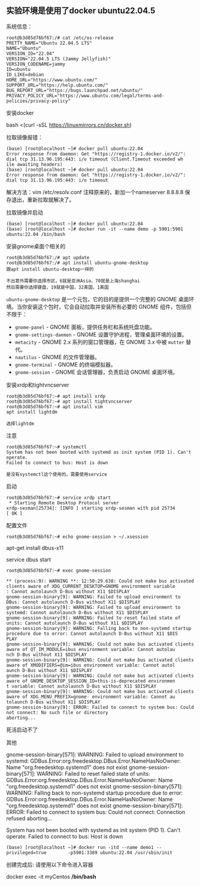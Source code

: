 ## 实验环境是使用了docker ubuntu22.04.5

系统信息：

```
root@b3d85d76bf67:/# cat /etc/os-release           
PRETTY_NAME="Ubuntu 22.04.5 LTS"                   
NAME="Ubuntu"                                       
VERSION_ID="22.04"                                 
VERSION="22.04.5 LTS (Jammy Jellyfish)"             
VERSION_CODENAME=jammy                             
ID=ubuntu                                           
ID_LIKE=debian                                    
HOME_URL="https://www.ubuntu.com/"                 
SUPPORT_URL="https://help.ubuntu.com/"             
BUG_REPORT_URL="https://bugs.launchpad.net/ubuntu/" 
PRIVACY_POLICY_URL="https://www.ubuntu.com/legal/terms-and-policies/privacy-policy"  
```

安装docker

bash <(curl -sSL https://linuxmirrors.cn/docker.sh)



拉取镜像报错：

```
(base) [root@localhost ~]# docker pull ubuntu:22.04                       
Error response from daemon: Get "https://registry-1.docker.io/v2/": dial tcp 31.13.96.195:443: i/o timeout (Client.Timeout exceeded wh
ile awaiting headers)                                                                         
(base) [root@localhost ~]# docker pull ubuntu:22.04                     
Error response from daemon: Get "https://registry-1.docker.io/v2/": dial tcp 31.13.96.195:443: i/o timeout      
```

解决方法：vim /etc/resolv.conf 注释原来的，新加一个nameserver 8.8.8.8 保存退出，重新拉取就解决了。



拉取镜像并启动

```
(base) [root@localhost ~]# docker pull ubuntu:22.04
(base) [root@localhost ~]# docker run -it --name demo -p 5901:5901 ubuntu:22.04 /bin/bash 
```



安装gnome桌面个相关的

```
root@b3d85d76bf67:/# apt update 
root@b3d85d76bf67:/# apt install ubuntu-gnome-desktop
跟apt install ubuntu-desktop一样的

不出意外需要你选择市区，6就是亚洲Asia，70就是上海shanghai
然后需要你选择键盘，19就是中国，32美国，1美国
```

`ubuntu-gnome-desktop` 是一个元包，它的目的是提供一个完整的 GNOME 桌面环境。当你安装这个包时，它会自动拉取并安装所有必要的 GNOME 组件，包括但不限于：

- `gnome-panel` - GNOME 面板，提供任务栏和系统托盘功能。
- `gnome-settings-daemon` - GNOME 设置守护进程，管理桌面环境的设置。
- `metacity` - GNOME 2.x 系列的窗口管理器，在 GNOME 3.x 中被 `mutter` 替代。
- `nautilus` - GNOME 的文件管理器。
- `gnome-terminal` - GNOME 的终端模拟器。
- `gnome-session` - GNOME 会话管理器，负责启动 GNOME 桌面环境。



安装xrdp和tightvncserver

```
root@b3d85d76bf67:~# apt install xrdp
root@b3d85d76bf67:~# apt install tightvncserver
root@b3d85d76bf67:~# apt install vim
apt install lightdm

选择lightdm
```

注意

```
root@b3d85d76bf67:~# systemctl                                                                                                        
System has not been booted with systemd as init system (PID 1). Can't operate.                                                        
Failed to connect to bus: Host is down

是没有systemctl这个使用的，需要使用service
```

启动

```
root@b3d85d76bf67:~# service xrdp start                                                                                               
 * Starting Remote Desktop Protocol server                                                                                            
xrdp-sesman[25734]: [INFO ] starting xrdp-sesman with pid 25734                [ OK ] 
```



配置文件

```
root@b3d85d76bf67:~# echo gnome-session > ~/.xsession 
```





 apt-get install dbus-x11

service dbus start 















```
root@b3d85d76bf67:~# exec gnome-session                                                                                               
                                                                                                                                      
** (process:9): WARNING **: 12:50:29.638: Could not make bus activated clients aware of XDG_CURRENT_DESKTOP=GNOME environment variable
: Cannot autolaunch D-Bus without X11 $DISPLAY                                                                                        
gnome-session-binary[9]: WARNING: Failed to upload environment to DBus: Cannot autolaunch D-Bus without X11 $DISPLAY                  
gnome-session-binary[9]: WARNING: Failed to upload environment to systemd: Cannot autolaunch D-Bus without X11 $DISPLAY               
gnome-session-binary[9]: WARNING: Failed to reset failed state of units: Cannot autolaunch D-Bus without X11 $DISPLAY                 
gnome-session-binary[9]: WARNING: Falling back to non-systemd startup procedure due to error: Cannot autolaunch D-Bus without X11 $DIS
PLAY                                                                                                                                  
gnome-session-binary[9]: WARNING: Could not make bus activated clients aware of QT_IM_MODULE=ibus environment variable: Cannot autolau
nch D-Bus without X11 $DISPLAY                                                                                                        
gnome-session-binary[9]: WARNING: Could not make bus activated clients aware of XMODIFIERS=@im=ibus environment variable: Cannot autol
aunch D-Bus without X11 $DISPLAY                                                                                                      
gnome-session-binary[9]: WARNING: Could not make bus activated clients aware of GNOME_DESKTOP_SESSION_ID=this-is-deprecated environmen
t variable: Cannot autolaunch D-Bus without X11 $DISPLAY                                                                              
gnome-session-binary[9]: WARNING: Could not make bus activated clients aware of XDG_MENU_PREFIX=gnome- environment variable: Cannot au
tolaunch D-Bus without X11 $DISPLAY                                                                                                   
gnome-session-binary[9]: ERROR: Failed to connect to system bus: Could not connect: No such file or directory                         
aborting... 
```







死活启动不了











其他

gnome-session-binary[571]: WARNING: Failed to upload environment to systemd: GDBus.Error:org.freedesktop.DBus.Error.NameHasNoOwner: Name "org.freedesktop.systemd1" does not exist gnome-session-binary[571]: WARNING: Failed to reset failed state of units: GDBus.Error:org.freedesktop.DBus.Error.NameHasNoOwner: Name "org.freedesktop.systemd1" does not exist gnome-session-binary[571]: WARNING: Falling back to non-systemd startup procedure due to error: GDBus.Error:org.freedesktop.DBus.Error.NameHasNoOwner: Name "org.freedesktop.systemd1" does not exist gnome-session-binary[571]: ERROR: Failed to connect to system bus: Could not connect: Connection refused aborting...



 System has not been booted with systemd as init system (PID 1). Can't operate.
    Failed to connect to bus: Host is down



```
(base) [root@localhost ~]# docker run -itd --name demo1 --privileged=true        -p5901:3389 ubuntu:22.04 /usr/sbin/init 
```

   创建完成后: 请使用以下命令进入容器

   docker exec -it myCentos **/bin/bash**

